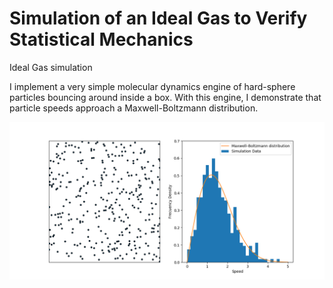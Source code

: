 # Simulation of an Ideal Gas to Verify Statistical Mechanics
Ideal Gas simulation

I implement a very simple molecular dynamics engine of hard-sphere particles
bouncing around inside a box. With this engine, I demonstrate that particle speeds approach a
Maxwell-Boltzmann distribution.

![N|Solid](/example.png)
